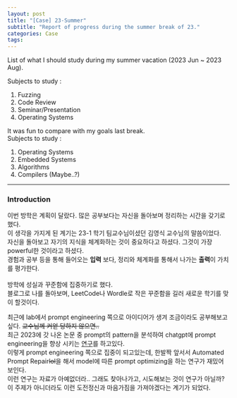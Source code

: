 ```yaml
---
layout: post
title: "[Case] 23-Summer"
subtitle: "Report of progress during the summer break of 23."
categories: Case
tags:
---
```


List of what I should study during my summer vacation (2023 Jun ~ 2023 Aug).

Subjects to study :<br>
1) Fuzzing<br>
2) Code Review<br>
3) Seminar/Presentation<br>
4) Operating Systems<br>

It was fun to compare with my goals last break.<br>
Subjects to study :<br>
1) Operating Systems<br>
2) Embedded Systems<br>
3) Algorithms<br>
4) Compilers (Maybe..?)<br>

---

### Introduction
이번 방학은 계획이 달랐다. 많은 공부보다는 자신을 돌아보며 정리하는 시간을 갖기로 했다.<br>
이 생각을 가지게 된 계기는 23-1 학기 팀교수님이셨던 김영식 교수님의 말씀이었다.<br>
자신을 돌아보고 자기의 지식을 체계화하는 것이 중요하다고 하셨다. 그것이 가장 powerful한 것이라고 하셨다.<br>
경험과 공부 등을 통해 들어오는 **입력** 보다, 정리와 체계화를 통해서 나가는 **출력**이 가치를 평가한다.<br>
<br>
방학에 성실과 꾸준함에 집중하기로 했다.<br>
블로그로 나를 돌아보며, LeetCode나 Wordle로 작은 꾸준함을 길러 새로운 학기를 맞이 할것이다.<br>

최근에 lab에서 prompt engineering 쪽으로 아이디어가 생겨 조금이라도 공부해보고 싶다. ~~교수님께 커얻 당하지 않으면..~~<br>
최근 2023에 갓 나온 논문 중 prompt의 pattern을 분석하여 chatgpt에 prompt engineering을 향상 시키는 [연구](https://arxiv.org/pdf/2302.11382.pdf)를 하고있다.<br>
이렇게 prompt engineering 쪽으로 집중이 되고있는데, 한발짝 앞서서 Automated Prompt Repair~~lol~~을 해서 model에 따른 prompt optimizing을 하는 연구가 재밌어 보인다.<br>
이런 연구는 자료가 아예없더라.. 그래도 찾아나가고, 시도해보는 것이 연구가 아닐까?<br>
이 주제가 아니더라도 이런 도전정신과 마음가짐을 가져야겠다는 계기가 되었다.

